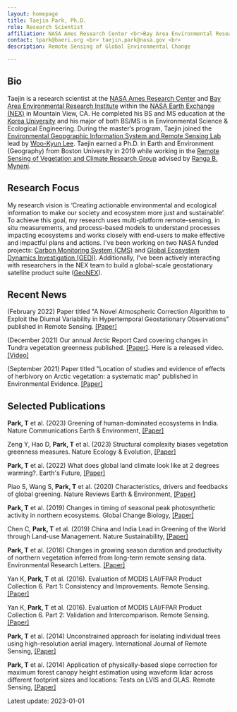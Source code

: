 ```yaml
---
layout: homepage
title: Taejin Park, Ph.D.
role: Research Scientist
affiliation: NASA Ames Research Center <br>Bay Area Environmental Research Institute <br> Moffett Field, CA 94035
contact: tpark@baeri.org <br> taejin.park@nasa.gov <br> 
description: Remote Sensing of Global Environmental Change

---
```


## Bio

Taejin is a research scientist at the [NASA Ames Research Center](https://www.nasa.gov/ames/) and [Bay Area Environmental Research Institute](https://baeri.org/) within the [NASA Earth Exchange (NEX)](https://www.nasa.gov/nex) in Mountain View, CA. He completed his BS and MS education at the [Korea University](https://eco.korea.ac.kr/) and his major of both BS/MS is in Environmental Science & Ecological Engineering. During the master’s program, Taejin joined the [Environmental Geopgraphic Information System and Remote Sensing Lab](https://www.egisrs.org/) lead by [Woo-Kyun Lee](https://eco.korea.ac.kr/professor-main-menu/professor-detail?id=28). Taejin earned a Ph.D. in Earth and Environment (Geography) from Boston University in 2019 while working in the [Remote Sensing of Vegetation and Climate Research Group](https://sites.bu.edu/cliveg/) advised by [Ranga B. Myneni](https://www.bu.edu/earth/profiles/ranga-myneni/).


## Research Focus

My research vision is ‘Creating actionable environmental and ecological information to make our society and ecosystem more just and sustainable’. To achieve this goal, my research uses multi-platform remote-sensing, in situ measurements, and process-based models to understand processes impacting ecosystems and works closely with end-users to make effective and impactful plans and actions. I've been working on two NASA funded projects: [Carbon Monitoring System (CMS)](https://carbon.nasa.gov/) and [Global Ecosystem Dynamics Investigation (GEDI)](https://gedi.umd.edu/). Additionally, I've been actively interacting with researchers in the NEX team to build a global-scale geostationary satellite product suite ([GeoNEX](https://www.nasa.gov/geonex)).


## Recent News


(February 2022) Paper titled "A Novel Atmospheric Correction Algorithm to Exploit the Diurnal Variability in Hypertemporal Geostationary Observations" published in Remote Sensing. [[Paper]](https://doi.org/10.3390/rs14040964)

(December 2021) Our annual Arctic Report Card covering changes in Tundra vegetation greenness published. [[Paper]](https://arctic.noaa.gov/Portals/7/ArcticReportCard/Documents/ArcticReportCard_full_report2021.pdf). Here is a released video. [[Video]](https://youtu.be/_WbWjLUTvZM)

(September 2021) Paper titled "Location of studies and evidence of effects of herbivory on Arctic vegetation: a systematic map" published in Environmental Evidence. [[Paper]](https://doi.org/10.1186/s13750-021-00240-0)



## Selected Publications

**Park, T** et al. (2023) Greening of human-dominated ecosystems in India. Nature Communications Earth & Environment, [[Paper]](https://doi.org/10.1038/s43247-023-01078-9)

Zeng Y, Hao D, **Park, T** et al. (2023) Structural complexity biases vegetation greenness measures. Nature Ecology & Evolution, [[Paper]](https://doi.org/10.1038/s41559-023-02187-6)

**Park, T** et al. (2022) What does global land climate look like at 2 degrees warming?. Earth's Future, [[Paper]](https://doi.org/10.1029/2022EF003330)

Piao S, Wang S, **Park, T** et al. (2020) Characteristics, drivers and feedbacks of global greening. Nature Reviews Earth & Environment, [[Paper]](https://doi.org/10.1038/s43017-019-0001-x)

**Park, T** et al. (2019) Changes in timing of seasonal peak photosynthetic activity in northern ecosystems. Global Change Biology, [[Paper]](https://doi.org/10.1111/gcb.14638)

Chen C, **Park, T** et al. (2019) China and India Lead in Greening of the World through Land-use Management. Nature Sustainability, [[Paper]](https://doi.org/10.1038/s41893-019-0220-7)

**Park, T** et al. (2016) Changes in growing season duration and productivity of northern vegetation inferred from long-term remote sensing data. Environmental Research Letters. [[Paper]](https://doi.org/10.1088/1748-9326/11/8/084001)

Yan K, **Park, T**  et al. (2016). Evaluation of MODIS LAI/FPAR Product Collection 6. Part 1: Consistency and Improvements. Remote Sensing. [[Paper]](https://doi.org/10.3390/rs8050359)

Yan K, **Park, T**  et al. (2016). Evaluation of MODIS LAI/FPAR Product Collection 6. Part 2: Validation and Intercomparison. Remote Sensing. [[Paper]](https://doi.org/10.3390/rs8060460)

**Park, T**  et al. (2014) Unconstrained approach for isolating individual trees using high-resolution aerial imagery. International Journal of Remote Sensing, [[Paper]](https://doi.org/10.1080/01431161.2013.862603)

**Park, T**  et al. (2014) Application of physically-based slope correction for maximum forest canopy height estimation using waveform lidar across different footprint sizes and locations: Tests on LVIS and GLAS. Remote Sensing, [[Paper]](https://doi.org/10.3390/rs6076566)







Latest update: 2023-01-01
